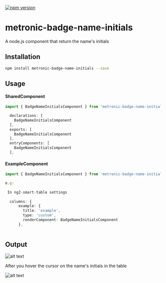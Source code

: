 [![npm version](https://badge.fury.io/js/metronic-badge-name-initials.svg)](https://badge.fury.io/js/metronic-badge-name-initials)

# metronic-badge-name-initials

A node.js component that return the name's initials

## Installation 
```sh
npm install metronic-badge-name-initials --save
```
## Usage

#### SharedComponent

```typescript
import { BadgeNameInitialsComponent } from 'metronic-badge-name-initials';

  declarations: [
    BadgeNameInitialsComponent
  ],
  exports: [
    BadgeNameInitialsComponent
  ], 
  entryComponents: [
    BadgeNameInitialsComponent
  ],
 ```
 
#### ExampleComponent
```typescript
import { BadgeNameInitialsComponent } from 'metronic-badge-name-initials';

e.g:
 
 In ng2-smart-table settings
 
  columns: {
      example: {
        title: 'example',
        type: 'custom',
        renderComponent: BadgeNameInitialsComponent
      },
 

```

## Output 

![alt text](https://user-images.githubusercontent.com/35075988/34606806-ebed0ad0-f1f7-11e7-8613-86220f1d6414.png)

After you hover the cursor on the name's initials in the table

![alt text](https://user-images.githubusercontent.com/35075988/34606863-21e828e0-f1f8-11e7-8ddd-1abae0b19e38.png)
